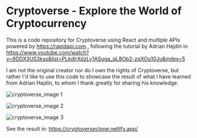 # Cryptoverse - Explore the World of Cryptocurrency

This is a code repository for Cryptoverse using React and multiple APIs powered by https://rapidapi.com., following the tutorial by Adrian Hajdin in https://www.youtube.com/watch?v=9DDX3US3kss&list=PLkdlrXdzLy1ASuga_qL8Ob2-zqXOu10Ju&index=5

I am not the original creator nor do I own the rights of Cryptoverse, but rather I'd like to use this code to showcase the result of what I have learned from Adrian Hajdin, to whom I thank greatly for sharing his knowledge.

![cryptoverse_image 1](https://user-images.githubusercontent.com/92688327/144753317-122479f4-3d6f-4702-a270-9ea1e5a9cf71.PNG)


![cryptoverse_image 2](https://user-images.githubusercontent.com/92688327/144753294-bdb5ec4b-b594-47ec-b2c2-88e37d4a332c.PNG)

![cryptoverse_image 3](https://user-images.githubusercontent.com/92688327/144753331-6de4c15b-e49d-4d27-9bb4-8d5fccfa0085.PNG)

See the result in: https://cryptoverseclone.netlify.app/
